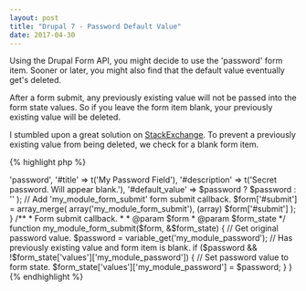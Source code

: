 ```yaml
---
layout: post
title: "Drupal 7 - Password Default Value"
date: 2017-04-30
---
```

Using the Drupal Form API, you might decide to use the 'password' form
item. Sooner or later, you might also find that the default value
eventually get's deleted.

After a form submit, any previously existing value will not be passed
into the form state values. So if you leave the form item blank, your
previously existing value will be deleted.

I stumbled upon a great solution on [StackExchange](https://drupal.stackexchange.com/questions/38770/giving-a-default-value-to-a-password-element-in-d7-form-api).
To prevent a previously existing value from being deleted, we check for
a blank form item.

{% highlight php %}
<?php

**
 * Build form.
 *
 * @param $form
 * @param $form_state
 */
function my_module_form(&$form, &$form_state) {
  $password = variable_get('my_module_password');
  $form_item['my_module_password'] = array(
    '#type' => 'password',
    '#title' => t('My Password Field'),
    '#description' => t('Secret password. Will appear blank.'),
    '#default_value' => $password ? $password : ''
  );

  // Add 'my_module_form_submit' form submit callback.
  $form['#submit'] = array_merge(
    array('my_module_form_submit'),
    (array) $form['#submit']
  );
}

/**
 * Form submit callback.
 *
 * @param $form
 * @param $form_state
 */
function my_module_form_submit($form, &$form_state) {
  // Get original password value.
  $password = variable_get('my_module_password');

  // Has previously existing value and form item is blank.
  if ($password && !$form_state['values']['my_module_password']) {
    // Set password value to form state.
    $form_state['values']['my_module_password'] = $password;
  }
}
{% endhighlight %}
